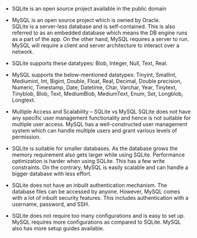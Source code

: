 * SQLite is an open source project available in the public domain
* MySQL is an open source project which is owned by Oracle.  
SQLite is a server-less database and is self-contained. This is also referred to as an embedded database which means the DB engine runs as a part of the app.
On the other hand, MySQL requires a server to run. MySQL will require a client and server architecture to interact over a network.  


* SQLite supports these datatypes: Blob, Integer, Null, Text, Real.

* MySQL supports the below-mentioned datatypes:
  Tinyint, Smallint, Mediumint, Int, Bigint, Double, Float, Real, Decimal, Double precision, Numeric, Timestamp, Date, Datetime, Char, Varchar, Year, Tinytext,   Tinyblob, Blob, Text, MediumBlob, MediumText, Enum, Set, Longblob, Longtext.
  
 * Multiple Access and Scalability – SQLite vs MySQL
  SQLite does not have any specific user management functionality and hence is not suitable for multiple user access. MySQL has a well-constructed user management system which can handle multiple users and grant various levels of permission.

* SQLite is suitable for smaller databases. As the database grows the memory requirement also gets larger while using SQLite. Performance optimization is harder when using SQLite. This has a few write constraints.
  On the contrary, MySQL is easily scalable and can handle a bigger database with less effort.
  
* SQLite does not have an inbuilt authentication mechanism. The database files can be accessed by anyone.  However, MySQL comes with a lot of inbuilt security features. This includes authentication with a username, password, and SSH.

* SQLite does not require too many configurations and is easy to set up. MySQL requires more configurations as compared to SQLite. MySQL also has more setup guides available.
